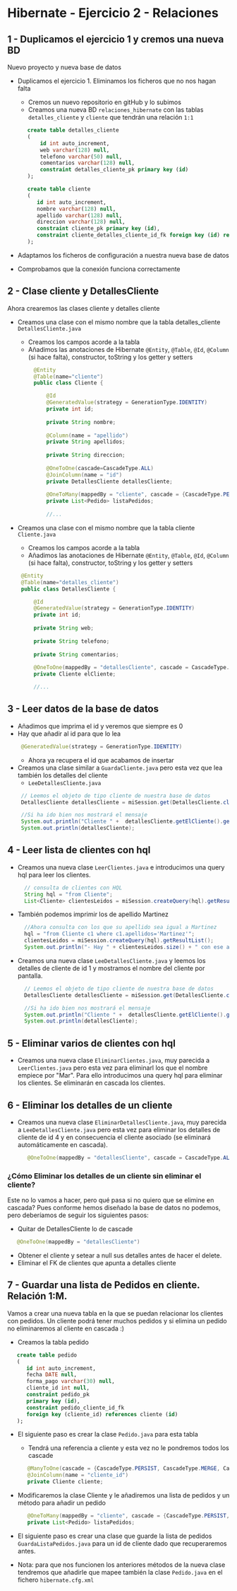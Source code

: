 # Hibernate - Ejercicio 2 - Relaciones

## 1 - Duplicamos el ejercicio 1 y cremos una nueva BD
Nuevo proyecto y nueva base de datos

 - Duplicamos el ejercicio 1. Eliminamos los ficheros que no nos hagan falta
   - Cremos un nuevo repositorio en gitHub y lo subimos
   - Creamos una nueva BD `relaciones_hibernate` con las tablas `detalles_cliente` y `cliente` que tendrán una relación `1:1`

   ```sql
      create table detalles_cliente
      (
          id int auto_increment,
          web varchar(128) null,
          telefono varchar(50) null,
          comentarios varchar(128) null,
          constraint detalles_cliente_pk primary key (id)
      );

      create table cliente
      (
         id int auto_increment,
         nombre varchar(128) null,
         apellido varchar(128) null,
         direccion varchar(128) null,
         constraint cliente_pk primary key (id),
         constraint cliente_detalles_cliente_id_fk foreign key (id) references detalles_cliente (id)
      );
   ```

 - Adaptamos los ficheros de configuración a nuestra nueva base de datos
 - Comprobamos que la conexión funciona correctamente

## 2 - Clase cliente y DetallesCliente
Ahora crearemos las clases cliente y detalles cliente

 - Creamos una clase con el mismo nombre que la tabla detalles_cliente `DetallesCliente.java`
   - Creamos los campos acorde a la tabla
   - Añadimos las anotaciones de Hibernate `@Entity`, `@Table`, `@Id`, `@Column` (si hace falta), constructor, toString y los getter y setters

   ```java
        @Entity
        @Table(name="cliente")
        public class Cliente {

            @Id
            @GeneratedValue(strategy = GenerationType.IDENTITY)
            private int id;
            
            private String nombre;
            
            @Column(name = "apellido")
            private String apellidos;
            
            private String direccion;
            
            @OneToOne(cascade=CascadeType.ALL)
            @JoinColumn(name = "id")
            private DetallesCliente detallesCliente;
            
            @OneToMany(mappedBy = "cliente", cascade = {CascadeType.PERSIST, CascadeType.MERGE, CascadeType.DETACH, CascadeType.REFRESH})
            private List<Pedido> listaPedidos;
    
            //...
   ```

 - Creamos una clase con el mismo nombre que la tabla cliente `Cliente.java`
   - Creamos los campos acorde a la tabla
   - Añadimos las anotaciones de Hibernate `@Entity`, `@Table`, `@Id`, `@Column` (si hace falta), constructor, toString y los getter y setters

   ```java
    @Entity
    @Table(name="detalles_cliente")
    public class DetallesCliente {

        @Id
        @GeneratedValue(strategy = GenerationType.IDENTITY)
        private int id;
    
        private String web;
    
        private String telefono;
    
        private String comentarios;
    
        @OneToOne(mappedBy = "detallesCliente", cascade = CascadeType.ALL) //Esto consigue la bidireccionalidad en la 1:1. Elimina en cascada
        private Cliente elCliente;
   
        //...
    ```
## 3 - Leer datos de la base de datos

 - Añadimos que imprima el id y veremos que siempre es 0
 - Hay que añadir al id para que lo lea
   ```java
    @GeneratedValue(strategy = GenerationType.IDENTITY)
   ```
   - Ahora ya recupera el id que acabamos de insertar
 - Creamos una clase similar a `GuardaCliente.java` pero esta vez que lea también los detalles del cliente
   - `LeeDetallesCliente.java`
   ```java
    // Leemos el objeto de tipo cliente de nuestra base de datos
    DetallesCliente detallesCliente = miSession.get(DetallesCliente.class, 1);

    //Si ha ido bien nos mostrará el mensaje
    System.out.println("Cliente " +  detallesCliente.getElCliente().getNombre() + " obtenido de la base de datos a través de sus detalles!!");
    System.out.println(detallesCliente);
   ```
## 4 - Leer lista de clientes con hql

 - Creamos una nueva clase `LeerClientes.java` e introducimos una query hql para leer los clientes.
    ```java
      // consulta de clientes con HQL
      String hql = "from Cliente";
      List<Cliente> clientesLeidos = miSession.createQuery(hql).getResultList();
    ```
 - También podemos imprimir los de apellido Martinez
    ```java
      //Ahora consulta con los que su apellido sea igual a Martinez
      hql = "from Cliente c1 where c1.apellidos='Martinez'";
      clientesLeidos = miSession.createQuery(hql).getResultList();
      System.out.println("- Hay " + clientesLeidos.size() + " con ese apellido");
    ```

 - Creamos una nueva clase `LeeDetallesCliente.java` y leemos los detalles de cliente de id 1 y mostramos el nombre del cliente por pantalla.
    ```java
      // Leemos el objeto de tipo cliente de nuestra base de datos
      DetallesCliente detallesCliente = miSession.get(DetallesCliente.class, 1);

      //Si ha ido bien nos mostrará el mensaje
      System.out.println("Cliente " +  detallesCliente.getElCliente().getNombre() + " obtenido de la base de datos a través de sus detalles!!");
      System.out.println(detallesCliente);
    ```

## 5 - Eliminar varios de clientes con hql

- Creamos una nueva clase `EliminarClientes.java`, muy parecida a `LeerClientes.java` pero esta vez para eliminarl los que el nombre empiece por "Mar". Para ello introducimos una query hql para eliminar los clientes. Se eliminarán en cascada los clientes.

## 6 - Eliminar los detalles de un cliente

- Creamos una nueva clase `EliminarDetallesCliente.java`, muy parecida a `LeeDetallesCliente.java` pero esta vez para eliminar los detalles de cliente de id 4 y en consecuencia el cliente asociado (se eliminará automáticamente en cascada).

   ```java
      @OneToOne(mappedBy = "detallesCliente", cascade = CascadeType.ALL)
   ```

### ¿Cómo Eliminar los detalles de un cliente sin eliminar el cliente?
Este no lo vamos a hacer, pero qué pasa si no quiero que se elimine en cascada? Pues conforme hemos diseñado la base de datos no podemos, pero deberíamos de seguir los siguientes pasos:

   - Quitar de DetallesCliente lo de cascade
   
   ```java
      @OneToOne(mappedBy = "detallesCliente")
   ```

   - Obtener el cliente y setear a null sus detalles antes de hacer el delete.
   - Eliminar el FK de clientes que apunta a detalles cliente

## 7 - Guardar una lista de Pedidos en cliente. Relación 1:M. 
Vamos a crear una nueva tabla en la que se puedan relacionar los clientes con pedidos. Un cliente podrá tener muchos pedidos y si elimina un pedido no eliminaremos al cliente en cascada :)

   - Creamos la tabla pedido

   ```sql
      create table pedido
      (
         id int auto_increment,
         fecha DATE null,
         forma_pago varchar(30) null,
         cliente_id int null,
         constraint pedido_pk
         primary key (id),
         constraint pedido_cliente_id_fk
         foreign key (cliente_id) references cliente (id)
      );
   ```

   - El siguiente paso es crear la clase `Pedido.java` para esta tabla
     - Tendrá una referencia a cliente y esta vez no le pondremos todos los cascade

      ```java
         @ManyToOne(cascade = {CascadeType.PERSIST, CascadeType.MERGE, CascadeType.DETACH, CascadeType.REFRESH}) 
         @JoinColumn(name = "cliente_id")
         private Cliente cliente;
      ```

  - Modificaremos la clase Cliente y le añadiremos una lista de pedidos y un método para añadir un pedido
  
      ```java
         @OneToMany(mappedBy = "cliente", cascade = {CascadeType.PERSIST, CascadeType.MERGE, CascadeType.DETACH, CascadeType.REFRESH})
         private List<Pedido> listaPedidos;
      ```
    
   - El siguiente paso es crear una clase que guarde la lista de pedidos `GuardaListaPedidos.java` para un id de cliente dado que recuperaremos antes. 

   - Nota: para que nos funcionen los anteriores métodos de la nueva clase tendremos que añadirle que mapee también la clase `Pedido.java` en el fichero `hibernate.cfg.xml`
